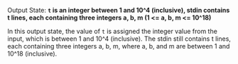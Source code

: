 Output State: **`t` is an integer between 1 and 10^4 (inclusive), stdin contains t lines, each containing three integers a, b, m (1 <= a, b, m <= 10^18)**

In this output state, the value of `t` is assigned the integer value from the input, which is between 1 and 10^4 (inclusive). The stdin still contains t lines, each containing three integers a, b, m, where a, b, and m are between 1 and 10^18 (inclusive).